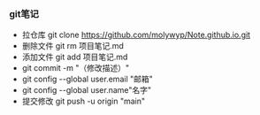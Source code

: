 ### git笔记

* 拉仓库 git clone https://github.com/molywyp/Note.github.io.git 
* 删除文件 git rm 项目笔记.md
* 添加文件 git add 项目笔记.md
* git commit -m "（修改描述）"
* git config --global user.email "邮箱"
* git config --global user.name"名字"
* 提交修改 git push -u origin "main"

